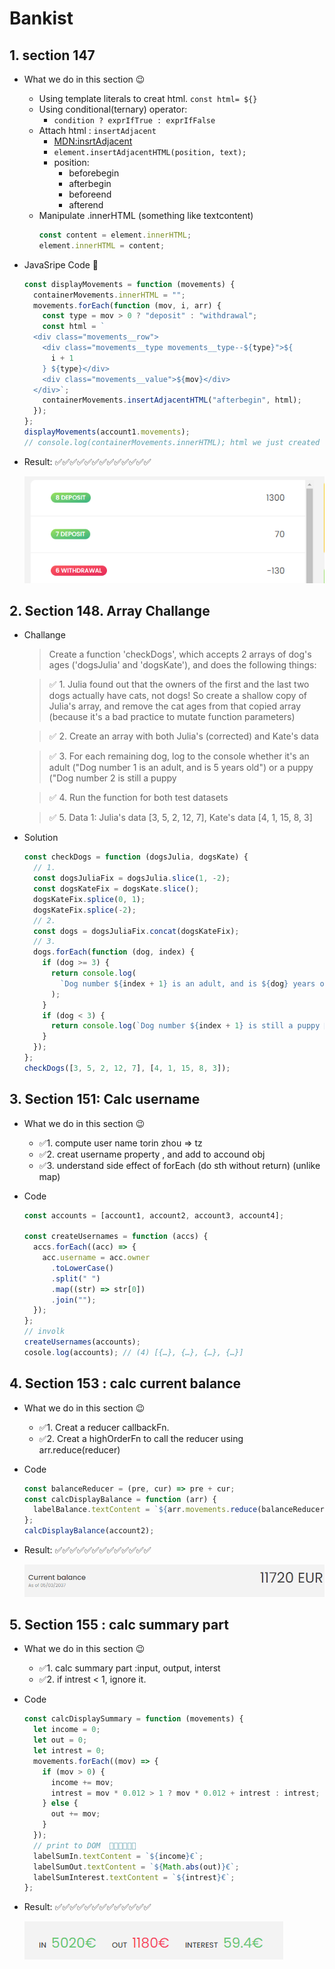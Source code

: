 # Bankist

## 1. section 147

- What we do in this section 😉

  - Using template literals to creat html. `const html= ${}`
  - Using conditional(ternary) operator:
    - `condition ? exprIfTrue : exprIfFalse`
  - Attach html : `insertAdjacent`
    - [MDN:insrtAdjacent](https://developer.mozilla.org/en-US/docs/Web/API/Element/insertAdjacentHTML)
    - `element.insertAdjacentHTML(position, text);`
    - position:
      - beforebegin
      - afterbegin
      - beforeend
      - afterend
  - Manipulate .innerHTML (something like textcontent)
    ```javascript
    const content = element.innerHTML;
    element.innerHTML = content;
    ```

- JavaSripe Code 🤣
  ```javascript
  const displayMovements = function (movements) {
    containerMovements.innerHTML = "";
    movements.forEach(function (mov, i, arr) {
      const type = mov > 0 ? "deposit" : "withdrawal";
      const html = `
    <div class="movements__row">
      <div class="movements__type movements__type--${type}">${
        i + 1
      } ${type}</div>
      <div class="movements__value">${mov}</div>
    </div>`;
      containerMovements.insertAdjacentHTML("afterbegin", html);
    });
  };
  displayMovements(account1.movements);
  // console.log(containerMovements.innerHTML); html we just created 👍
  ```
- Result: ✅✅✅✅✅✅✅✅✅✅✅✅✅

  ![](img/bankit1.png)

## 2. Section 148. Array Challange

- Challange

  > Create a function 'checkDogs', which accepts 2 arrays of dog's ages ('dogsJulia' and 'dogsKate'), and does the following things:

  > ✅ 1. Julia found out that the owners of the first and the last two dogs actually have cats, not dogs! So create a shallow copy of Julia's array, and remove the cat ages from that copied array (because it's a bad practice to mutate function parameters)

  > ✅ 2. Create an array with both Julia's (corrected) and Kate's data

  > ✅ 3. For each remaining dog, log to the console whether it's an adult ("Dog number 1 is an adult, and is 5 years old") or a puppy ("Dog number 2 is still a puppy

  > ✅ 4. Run the function for both test datasets

  > ✅ 5. Data 1: Julia's data [3, 5, 2, 12, 7], Kate's data [4, 1, 15, 8, 3]

- Solution
  ```javascript
  const checkDogs = function (dogsJulia, dogsKate) {
    // 1.
    const dogsJuliaFix = dogsJulia.slice(1, -2);
    const dogsKateFix = dogsKate.slice();
    dogsKateFix.splice(0, 1);
    dogsKateFix.splice(-2);
    // 2.
    const dogs = dogsJuliaFix.concat(dogsKateFix);
    // 3.
    dogs.forEach(function (dog, index) {
      if (dog >= 3) {
        return console.log(
          `Dog number ${index + 1} is an adult, and is ${dog} years old`
        );
      }
      if (dog < 3) {
        return console.log(`Dog number ${index + 1} is still a puppy 🐶`);
      }
    });
  };
  checkDogs([3, 5, 2, 12, 7], [4, 1, 15, 8, 3]);
  ```

## 3. Section 151: Calc username

- What we do in this section 😉

  - ✅1. compute user name torin zhou => tz
  - ✅2. creat username property , and add to accound obj
  - ✅3. understand side effect of forEach (do sth without return) (unlike map)

- Code

  ```javascript
  const accounts = [account1, account2, account3, account4];

  const createUsernames = function (accs) {
    accs.forEach((acc) => {
      acc.username = acc.owner
        .toLowerCase()
        .split(" ")
        .map((str) => str[0])
        .join("");
    });
  };
  // involk
  createUsernames(accounts);
  cosole.log(accounts); // (4) [{…}, {…}, {…}, {…}]
  ```

## 4. Section 153 : calc current balance

- What we do in this section 😉

  - ✅1. Creat a reducer callbackFn.
  - ✅2. Creat a highOrderFn to call the reducer using arr.reduce(reducer)

- Code

  ```javascript
  const balanceReducer = (pre, cur) => pre + cur;
  const calcDisplayBalance = function (arr) {
    labelBalance.textContent = `${arr.movements.reduce(balanceReducer, 0)} EUR`;
  };
  calcDisplayBalance(account2);
  ```

- Result: ✅✅✅✅✅✅✅✅✅✅✅✅✅

  ![](img/bankit2.png)

## 5. Section 155 : calc summary part

- What we do in this section 😉

  - ✅1. calc summary part :input, output, interst
  - ✅2. if intrest < 1, ignore it.

- Code

  ```javascript
  const calcDisplaySummary = function (movements) {
    let income = 0;
    let out = 0;
    let intrest = 0;
    movements.forEach((mov) => {
      if (mov > 0) {
        income += mov;
        intrest = mov * 0.012 > 1 ? mov * 0.012 + intrest : intrest;
      } else {
        out += mov;
      }
    });
    // print to DOM  🎉🎉🎉🎉🎉🎉
    labelSumIn.textContent = `${income}€`;
    labelSumOut.textContent = `${Math.abs(out)}€`;
    labelSumInterest.textContent = `${intrest}€`;
  };
  ```

- Result: ✅✅✅✅✅✅✅✅✅✅✅✅✅

  ![](img/bankit3.png)
